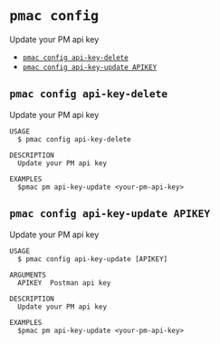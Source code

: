`pmac config`
=============

Update your PM api key

* [`pmac config api-key-delete`](#pmac-config-api-key-delete)
* [`pmac config api-key-update APIKEY`](#pmac-config-api-key-update-apikey)

## `pmac config api-key-delete`

Update your PM api key

```
USAGE
  $ pmac config api-key-delete

DESCRIPTION
  Update your PM api key

EXAMPLES
  $pmac pm api-key-update <your-pm-api-key>
```

## `pmac config api-key-update APIKEY`

Update your PM api key

```
USAGE
  $ pmac config api-key-update [APIKEY]

ARGUMENTS
  APIKEY  Postman api key

DESCRIPTION
  Update your PM api key

EXAMPLES
  $pmac pm api-key-update <your-pm-api-key>
```
